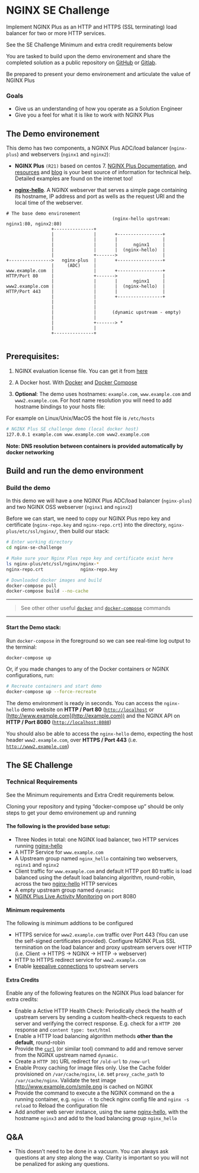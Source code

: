 # NGINX SE Challenge

Implement NGINX Plus as an HTTP and HTTPS (SSL terminating) load balancer for two or more HTTP services.

See the SE Challenge Minimum and extra credit requirements below

You are tasked to build upon the demo environement and share the completed solution as a public repository on [GitHub](https://www.github.com) or [Gitlab](https://www.gitlab.com).  

Be prepared to present your demo environement and articulate the value of NGINX Plus

### Goals 

 * Give us an understanding of how you operate as a Solution Engineer 
 * Give you a feel for what it is like to work with NGINX Plus

## The Demo environement

This demo has two components, a NGINX Plus ADC/load balancer (`nginx-plus`) and webservers (`nginx1` and `nginx2`):

 * **NGINX Plus** `(R21)` based on centos 7. [NGINX Plus Documentation](https://docs.nginx.com/nginx/), and [resources](https://www.nginx.com/resources/) and [blog](https://www.nginx.com/blog/) is your best source of information for technical help. Detailed examples are found on the internet too!

 * [**nginx-hello**](https://github.com/nginxinc/NGINX-Demos/tree/master/nginx-hello). A NGINX webserver that serves a simple page containing its hostname, IP address and port as wells as the request URI and the local time of the webserver.

```
# The base demo environement
                                        (nginx-hello upstream: nginx1:80, nginx2:80)
                 +---------------+                        
                 |               |       +-----------------+
                 |               |       |                 |
                 |               |       |      nginx1     |
                 |               |       |  (nginx-hello)  |
                 |               +------->                 |
+---------------->   nginx-plus  |       +-----------------+
                 |     (ADC)     |
www.example.com  |               |       +-----------------+
HTTP/Port 80     |               +------->                 |
                 |               |       |      nginx1     |
www2.example.com |               |       |  (nginx-hello)  |
HTTP/Port 443    |               |       |                 |
                 |               |       +-----------------+
                 |               |
                 |               |
                 |               |      (dynamic upstream - empty)
                 |               |
                 |               +-------> *
                 |               |
                 +---------------+                        
                                        
```

## Prerequisites:

1. NGINX evaluation license file. You can get it from [here](https://www.nginx.com/free-trial-request/)

2. A Docker host. With [Docker](https://docs.docker.com/get-docker/) and [Docker Compose](https://docs.docker.com/compose/install/)

3. **Optional**: The demo uses hostnames: `example.com`, `www.example.com` and `www2.example.com`. For host name resolution you will need to add hostname bindings to your hosts file:

For example on Linux/Unix/MacOS the host file is `/etc/hosts`

```bash
# NGINX Plus SE challenge demo (local docker host)
127.0.0.1 example.com www.example.com www2.example.com
```

**Note: DNS resolution between containers is provided automatically by docker networking**

## Build and run the demo environment

### Build the demo

In this demo we will have a one NGINX Plus ADC/load balancer (`nginx-plus`) and two NGINX OSS webserver (`nginx1` and `nginx2`)

Before we can start, we need to copy our NGINX Plus repo key and certificate (`nginx-repo.key` and `nginx-repo.crt`) into the directory, `nginx-plus/etc/ssl/nginx/`, then build our stack:

```bash
# Enter working directory
cd nginx-se-challenge

# Make sure your Nginx Plus repo key and certificate exist here
ls nginx-plus/etc/ssl/nginx/nginx-*
nginx-repo.crt              nginx-repo.key

# Downloaded docker images and build
docker-compose pull
docker-compose build --no-cache
```

-----------------------
> See other other useful [`docker`](docs/useful-docker-commands.md) and [`docker-compose`](docs/useful-docker-compose-commands.md) commands
-----------------------

#### Start the Demo stack:

Run `docker-compose` in the foreground so we can see real-time log output to the terminal:

```bash
docker-compose up
```

Or, if you made changes to any of the Docker containers or NGINX configurations, run:

```bash
# Recreate containers and start demo
docker-compose up --force-recreate
```

The demo environment is ready in seconds. You can access the `nginx-hello` demo website on **HTTP / Port 80** ([`http://localhost`](http://localhost) or [http://www.example.com](http://example.com)) and the NGINX API on **HTTP / Port 8080** ([`http://localhost:8080`](http://localhost))

You should also be able to access the `nginx-hello` demo, expecting the host header `www2.example.com`, over **HTTPS / Port 443** (i.e. [`http://www2.example.com`](http://www2.example.com))

## The SE Challenge

### Technical Requirements 

See the Minimum requirements and Extra Credit requirements below. 

Cloning your repository and typing “docker-compose up” should be only steps to get your demo environement up and running

#### The following is the provided base setup:

* Three Nodes in total: one NGINX load balancer, two HTTP services running [nginx-hello](https://github.com/nginxinc/NGINX-Demos/tree/master/nginx-hello) 
* A HTTP Service for `www.example.com`
* A Upstream group named `nginx_hello` containing two webservers, `nginx1` and `nginx2` 
* Client traffic for `www.example.com` and default HTTP port 80 traffic is load balanced using the default load balancing algorithm, round-robin, across the two [nginx-hello](https://github.com/nginxinc/NGINX-Demos/tree/master/nginx-hello) HTTP services 
* A empty upstream group named `dynamic` 
* [NGINX Plus Live Activity Monitoring](https://www.nginx.com/products/nginx/live-activity-monitoring/) on port 8080

#### Minimum requirements

The following is minimum addtions to be configured

* HTTPS service for `www2.example.com` traffic over Port 443 (You can use the self-signed certificates provided). Configure NGINX PLus SSL termination on the load balancer and proxy upstream servers over HTTP (i.e. Client -> HTTPS -> NGINX -> HTTP -> webserver)
* HTTP to HTTPS redirect service for `www2.example.com`
* Enable [keepalive connections](https://www.nginx.com/blog/http-keepalives-and-web-performance/) to upstream servers

#### Extra Credits  

Enable any of the following features on the NGINX Plus load balancer for extra credits:

* Enable a Active HTTP Health Check: Periodically check the health of upstream servers by sending a custom health‑check requests to each server and verifying the correct response. E.g. check for a `HTTP 200` response and `content type: text/html`
* Enable a HTTP load balancing algorithm methods **other than the default**, round-robin  
* Provide the [`curl`](https://ec.haxx.se/http-cheatsheet.html) (or similar tool) command to add and remove server from the NGINX upstream named `dynamic`. 
* Create a `HTTP 301` URL redirect for `/old-url` to `/new-url`
* Enable Proxy caching for image files only. Use the Cache folder provisioned on `/var/cache/nginx`, i.e. set `proxy_cache_path` to `/var/cache/nginx`. Validate the test image http://www.example.com/smile.png is cached on NGINX
* Provide the command to execute a the NGINX command on the a running container, e.g.  `nginx -t` to check nginx config file and `nginx -s reload` to Reload the configuration file
* Add another web server instance, using the same [nginx-hello](https://github.com/nginxinc/NGINX-Demos/tree/master/nginx-hello), with the hostname `nginx3` and add to the load balancing group `nginx_hello`

## Q&A 

* This doesn’t need to be done in a vacuum.  You can always ask questions at any step along the way.  Clarity is important so you will not be penalized for asking any questions.